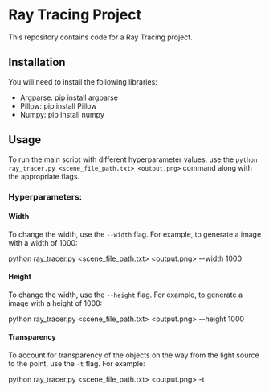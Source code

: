 # Ray Tracing Project

This repository contains code for a Ray Tracing project.

## Installation
You will need to install the following libraries:
- Argparse: pip install argparse
- Pillow:  pip install Pillow
- Numpy: pip install numpy

## Usage

To run the main script with different hyperparameter values, use the `python ray_tracer.py <scene_file_path.txt> <output.png>` command along with the appropriate flags.

### Hyperparameters:


#### Width
To change the width, use the `--width` flag. For example, to generate a image with a width of 1000:

python ray_tracer.py <scene_file_path.txt> <output.png> --width 1000


#### Height
To change the width, use the `--height` flag. For example, to generate a image with a height of 1000:

python ray_tracer.py <scene_file_path.txt> <output.png> --height 1000


#### Transparency
To account for transparency of the objects on the way from the light source to the point, use the `-t` flag. For example:

python ray_tracer.py <scene_file_path.txt> <output.png> -t
